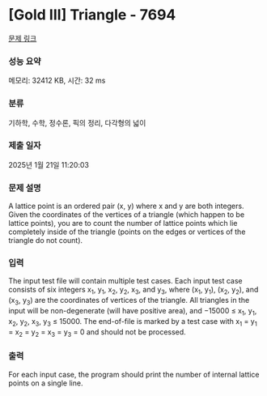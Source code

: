 # [Gold III] Triangle - 7694 

[문제 링크](https://www.acmicpc.net/problem/7694) 

### 성능 요약

메모리: 32412 KB, 시간: 32 ms

### 분류

기하학, 수학, 정수론, 픽의 정리, 다각형의 넓이

### 제출 일자

2025년 1월 21일 11:20:03

### 문제 설명

<p>A lattice point is an ordered pair (x, y) where x and y are both integers. Given the coordinates of the vertices of a triangle (which happen to be lattice points), you are to count the number of lattice points which lie completely inside of the triangle (points on the edges or vertices of the triangle do not count).</p>

### 입력 

 <p>The input test file will contain multiple test cases. Each input test case consists of six integers x<sub>1</sub>, y<sub>1</sub>, x<sub>2</sub>, y<sub>2</sub>, x<sub>3</sub>, and y<sub>3</sub>, where (x<sub>1</sub>, y<sub>1</sub>), (x<sub>2</sub>, y<sub>2</sub>), and (x<sub>3</sub>, y<sub>3</sub>) are the coordinates of vertices of the triangle. All triangles in the input will be non-degenerate (will have positive area), and −15000 ≤ x<sub>1</sub>, y<sub>1</sub>, x<sub>2</sub>, y<sub>2</sub>, x<sub>3</sub>, y<sub>3</sub> ≤ 15000. The end-of-file is marked by a test case with x<sub>1</sub> = y<sub>1</sub> = x<sub>2</sub> = y<sub>2</sub> = x<sub>3</sub> = y<sub>3</sub> = 0 and should not be processed.</p>

### 출력 

 <p>For each input case, the program should print the number of internal lattice points on a single line.</p>

